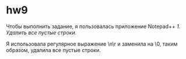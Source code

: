 # hw9
Чтобы выполнить задание, я пользовалась приложение Notepad++
*1. Удалить все пустые строки.*

Я использовала регулярное выражение \n\r и заменила на \0, таким образом, удалила все пустые строки.
